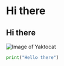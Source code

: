 # Hi there
## Hi there
![Image of Yaktocat](https://octodex.github.com/images/yaktocat.png)

```python
print("Hello there")
```
